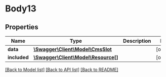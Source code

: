 # Body13

## Properties
Name | Type | Description | Notes
------------ | ------------- | ------------- | -------------
**data** | [**\Swagger\Client\Model\CmsSlot**](CmsSlot.md) |  | [optional] 
**included** | [**\Swagger\Client\Model\Resource[]**](Resource.md) |  | [optional] 

[[Back to Model list]](../../README.md#documentation-for-models) [[Back to API list]](../../README.md#documentation-for-api-endpoints) [[Back to README]](../../README.md)

